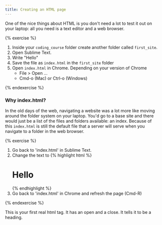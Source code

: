 ```yaml
---
title: Creating an HTML page
---
```


One of the nice things about HTML is you don't need a lot to test it out on your laptop: all you need is a text editor and a web browser.

{% exercise %}
1. Inside your `coding_course` folder create another folder called `first_site`.
3. Open Sublime Text.
4. Write "Hello"
5. Save the file as `index.html` in the `first_site` folder
6. Open `index.html` in Chrome. Depending on your version of Chrome
    * File > Open ...
    * Cmd-o (Mac) or Ctrl-o (Windows)

{% endexercise %}

### Why index.html?

In the old days of the web, navigating a website was a lot more like moving around the folder system on your laptop. You'd go to a base site and there would just be a list of the files and folders available: an index. Because of this `index.html` is still the default file that a server will serve when you navigate to a folder in the web browser. 

{% exercise %}
<ol>
<li>Go back to 'index.html' in Sublime Text.</li>
<li> Change the text to
{% highlight html %}
<h1>Hello</h1>
{% endhighlight %}
</li>
<li>Go back to 'index.html' in Chrome and refresh the page (Cmd-R)</li>
</ol>
{% endexercise %}

This is your first real html tag. It has an open and a close. It tells it to be a heading.
